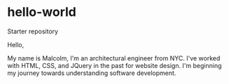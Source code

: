 # hello-world
Starter repository

Hello,

My name is Malcolm, I'm an architectural engineer from NYC. I've worked with HTML, CSS, and JQuery in the past for website design. I'm beginning my journey towards understanding software development.
